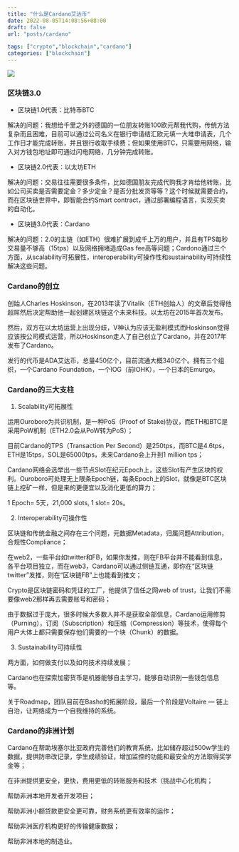```yaml
---
title: "什么是Cardano艾达币"
date: 2022-08-05T14:08:56+08:00
draft: false
url: "posts/cardano"

tags: ["crypto","blockchain","cardano"]
categories: ["blockchain"]
---
```


![](/img/cardano.png)

### 区块链3.0

- 区块链1.0代表：比特币BTC

解决的问题：我想给千里之外的德国的一位朋友转账100欧元帮我代购，传统方法复杂而且困难，目前可以通过公司名义在银行申请结汇欧元填一大堆申请表，几个工作日才能完成转账，并且银行收取手续费；但如果使用BTC，只需要用网络，输入对方钱包地址即可通过闪电网络，几分钟完成转账。

- 区块链2.0代表：以太坊ETH

解决的问题：交易往往需要很多条件，比如德国朋友完成代购我才肯给他转账，比如公司买卖是否需要定金？多少定金？是否分批发货等等？这个时候就需要合约，而在区块链世界中，即智能合约Smart contract，通过部署编程语言，实现买卖的自动化。

- 区块链3.0代表：Cardano

解决的问题：2.0的主链（如ETH）很难扩展到成千上万的用户，并且有TPS每秒交易量不够高（15tps）以及网络拥堵造成Gas fee高等问题；Cardono通过三个方面，从scalability可拓展性，interoperability可操作性和sustainability可持续性解决这些问题。

### Cardano的创立

创始人Charles Hoskinson，在2013年读了Vitalik（ETH创始人）的文章后觉得他超屌然后决定帮助他一起创建区块链这个未来科技。以太坊在2015年首次发布。

然后，双方在以太坊运营上出现分歧，V神认为应该无盈利模式而Hoskinson觉得应该按公司模式运营，所以Hoskinson走人了自己创立了Cardano，并在2017年发布了Cardano。

发行的代币是ADA艾达币，总量450亿个，目前流通大概340亿个。拥有三个组织，一个Cardano Foundation，一个IOG（前IOHK），一个日本的Emurgo。

### Cardano的三大支柱

1. Scalability可拓展性

运用Ouroboro为共识机制，是一种PoS（Proof of Stake)协议，而ETH和BTC是采用PoW机制（ETH2.0会从PoW转为PoS）；

目前Cardano的TPS（Transaction Per Second）是250tps，而BTC是4.6tps，ETH是15tps，SOL是65000tps，未来Cardano会上升到1 million tps；

Cardano网络会选举出一些节点Slot在纪元Epoch上，这些Slot有产生区块的权利。Ouroboro可处理无上限条Epoch链，每条Epoch上的Slot，就像是BTC区块链上挖矿一样，但是来的更便宜以及消化更低的算力；

1 Epoch= 5天，21,000 slots, 1 slot= 20s。

2. Interoperability可操作性

区块链和传统金融之间存在三个问题，元数据Metadata，归属问题Attribution，合规性Compliance；

在web2，一些平台如twitter和FB，如果你发推，则在FB平台并不能看到信息，各平台项目独立，而在web3，Cardano可以通过侧链互通，即你在“区块链twitter”发推，则在“区块链FB”上也能看到推文；

Crypto是区块链密码和凭证的工厂，他提供了信任之网web of trust，让我们不需要像web2那样再去需要账号和密码；

由于数据过于庞大，很多时候大多数人并不是获取全部信息，Cardano运用修剪（Purning），订阅（Subscription）和压缩（Compression）等技术，使得每个用户大体上都只需要保存他们需要的一个块（Chunk）的数据。

3. Sustainability可持续性

两方面，如何做支付以及如何技术持续发展；

Cardano也在探索加密货币是机器能够自主学习，能够自动识别一些钱包信息等。

关于Roadmap，团队目前在Basho的拓展阶段，最后一个阶段是Voltaire — 链上自治，让网络成为一个自我维持的系统。

### Cardano的非洲计划

Cardano在帮助埃塞尔比亚政府完善他们的教育系统，比如储存超过500w学生的数据，提供防串改记录，学生成绩验证，增加监控的功能和最安全的方法取得奖学金等；

在非洲提供更安全，更快，费用更低的转账服务和技术（挑战中心化机构；

帮助非洲本地开发者开发项目；

帮助非洲小额贷款更安全更可靠，财务系统更有效率的运作；

帮助非洲医疗机构更好的传输健康数据；

帮助非洲本地的制造业。